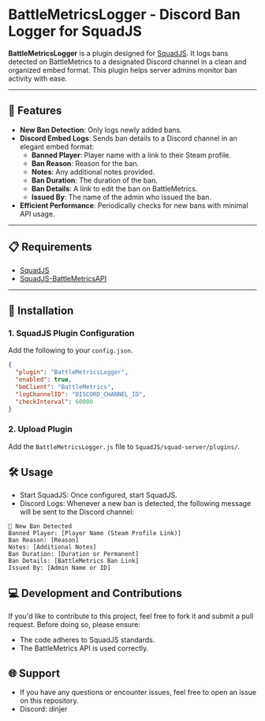# BattleMetricsLogger - Discord Ban Logger for SquadJS

**BattleMetricsLogger** is a plugin designed for [SquadJS](https://github.com/Thomas-Smyth/SquadJS). It logs bans detected on BattleMetrics to a designated Discord channel in a clean and organized embed format. This plugin helps server admins monitor ban activity with ease.

---

## 🚀 Features

- **New Ban Detection**: Only logs newly added bans.
- **Discord Embed Logs**: Sends ban details to a Discord channel in an elegant embed format:
  - **Banned Player**: Player name with a link to their Steam profile.
  - **Ban Reason**: Reason for the ban.
  - **Notes**: Any additional notes provided.
  - **Ban Duration**: The duration of the ban.
  - **Ban Details**: A link to edit the ban on BattleMetrics.
  - **Issued By**: The name of the admin who issued the ban.
- **Efficient Performance**: Periodically checks for new bans with minimal API usage.

---

## 📋 Requirements

- [SquadJS](https://github.com/Thomas-Smyth/SquadJS)
- [SquadJS-BattleMetricsAPI](https://github.com/magicoflolis/SquadJS-BattleMetricsAPI)

---

## 📂 Installation

### 1. SquadJS Plugin Configuration
Add the following to your `config.json`.

```json
{
  "plugin": "BattleMetricsLogger",
  "enabled": true,
  "bmClient": "BattleMetrics",
  "logChannelID": "DISCORD_CHANNEL_ID",
  "checkInterval": 60000
}
```
### 2. Upload Plugin
Add the `BattleMetricsLogger.js` file to `SquadJS/squad-server/plugins/`.


## 🛠️ Usage
- Start SquadJS: Once configured, start SquadJS.
- Discord Logs: Whenever a new ban is detected, the following message will be sent to the Discord channel:

```
🛑 New Ban Detected
Banned Player: [Player Name (Steam Profile Link)]
Ban Reason: [Reason]
Notes: [Additional Notes]
Ban Duration: [Duration or Permanent]
Ban Details: [BattleMetrics Ban Link]
Issued By: [Admin Name or ID]
```

## 💻 Development and Contributions
If you'd like to contribute to this project, feel free to fork it and submit a pull request. Before doing so, please ensure:

- The code adheres to SquadJS standards.
- The BattleMetrics API is used correctly.

## 🌐 Support
- If you have any questions or encounter issues, feel free to open an issue on this repository.
- Discord: dinjer

